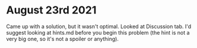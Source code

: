 # August 23rd 2021
Came up with a solution, but it wasn't optimal. Looked at Discussion tab. I'd suggest looking at hints.md before you 
begin this problem (the hint is not a very big one, so it's not a spoiler or anything).